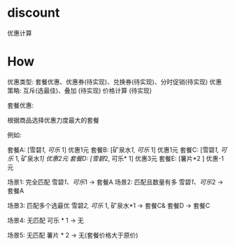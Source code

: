 # discount
优惠计算

# How

优惠类型: 套餐优惠、优惠券(待实现)、兑换券(待实现)、分时促销(待实现)
优惠策略: 互斥(选最佳)、叠加 (待实现)
价格计算 (待实现)

套餐优惠:

根据商品选择优惠力度最大的套餐

例如:

套餐A: [雪碧*1, 可乐* 1] 优惠1元
套餐B: [矿泉水*1, 可乐* 1] 优惠1元
套餐C: [雪碧*1, 可乐* 1, 矿泉水*1] 优惠2元
套餐D: [雪碧*2, 可乐* 1] 优惠3元
套餐E: [薯片*2 ] 优惠-1元


场景1: 完全匹配
雪碧*1、可乐*1 -> 套餐A
场景2: 匹配且数量有多
雪碧*1、可乐*2 -> 套餐A

场景3: 匹配多个选最优
雪碧*2, 可乐* 1, 矿泉水*1 -> 套餐C& 套餐D -> 套餐C

场景4: 无匹配
可乐 * 1 -> 无

场景5: 无匹配
薯片 * 2 -> 无(套餐价格大于原价)